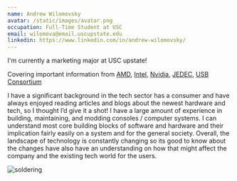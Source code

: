 ```yaml
---
name: Andrew Wilomovsky
avatar: /static/images/avatar.png
occupation: Full-Time Student at USC
email: wilomova@email.uscupstate.edu
linkedin: https://www.linkedin.com/in/andrew-wilomovsky/
---
```


I'm currently a marketing major at USC upstate!

Covering important information from [AMD](https://www.amd.com/en/partner/latest-amd-news), [Intel](https://www.intel.com/content/www/us/en/newsroom/home.html), [Nvidia](https://nvidianews.nvidia.com/), [JEDEC](https://www.jedec.org/news), [USB Consortium](https://www.usb.org/usb-press-room)

I have a significant background in the tech sector has a consumer and have always enjoyed reading articles and blogs about the newest hardware and tech, so I thought I’d give it a shot! I have a large amount of experience in building, maintaining, and modding consoles / computer systems. I can understand most core building blocks of software and hardware and their implication fairly easily on a system and for the general society. Overall, the landscape of technology is constantly changing so its good to know about the changes have also have an understanding on how that might affect the company and the existing tech world for the users.

![soldering](/static/images/soldering.jpg)

